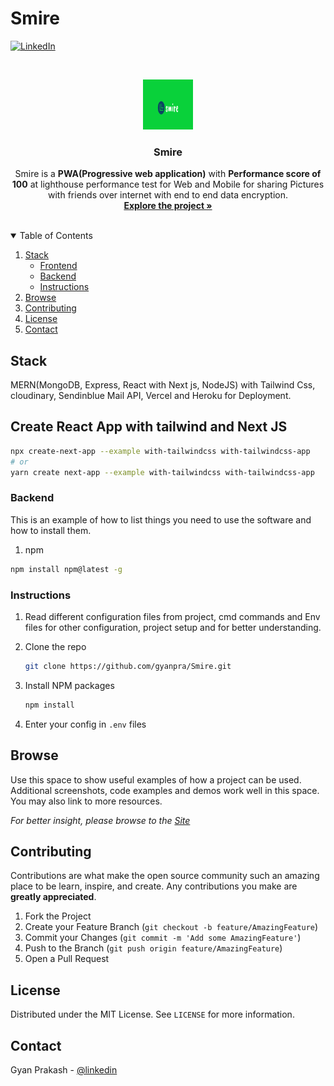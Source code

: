 # Smire


[![LinkedIn][linkedin-shield]][linkedin-url]



<!-- PROJECT LOGO -->
<br />
<p align="center">
  <a href="https://smire-frontend.vercel.app/">
    <img src="https://github.com/gyanpra/Smire/blob/main/frontend/public/icon.png" alt="Logo" width="80" height="80">
  </a>

  <h3 align="center">Smire</h3>

  <p align="center">
    Smire is a <strong>PWA(Progressive web application)</strong> with <strong>Performance score of 100</strong> at lighthouse performance test for Web and Mobile for sharing Pictures with friends over internet with     end to end data encryption.
    <br />
    <a href="https://github.com/gyanpra/Smire/"><strong>Explore the project »</strong></a>
    <br />
    <br />
  </p>
</p>



<!-- TABLE OF CONTENTS -->
<details open="open">
  <summary>Table of Contents</summary>
  <ol>
    <li>
      <a href="#stack">Stack</a>
      <ul>
        <li><a href="#create-react-app-with-tailwind-and-next-js">Frontend</a></li>
        <li><a href="#backend">Backend</a></li>
        <li><a href="#instructions">Instructions</a></li>
      </ul>
    </li>
    <li><a href="#browse">Browse</a></li>
    <li><a href="#contributing">Contributing</a></li>
    <li><a href="#license">License</a></li>
    <li><a href="#contact">Contact</a></li>

  </ol>
</details>



## Stack

MERN(MongoDB, Express, React with Next js, NodeJS) with Tailwind Css, cloudinary, Sendinblue Mail API, Vercel and Heroku for Deployment.

## Create React App with tailwind and Next JS
```bash
npx create-next-app --example with-tailwindcss with-tailwindcss-app
# or
yarn create next-app --example with-tailwindcss with-tailwindcss-app

```

### Backend

This is an example of how to list things you need to use the software and how to install them.
1. npm
  ```sh
  npm install npm@latest -g
  ```


### Instructions

1. Read different configuration files from project, cmd commands and Env files for other configuration, project setup and for better understanding.

2. Clone the repo
   ```sh
   git clone https://github.com/gyanpra/Smire.git
   ```
   
3. Install NPM packages
   ```sh
   npm install
   ```
   
4. Enter your config in `.env` files




<!-- USAGE EXAMPLES -->
## Browse

Use this space to show useful examples of how a project can be used. Additional screenshots, code examples and demos work well in this space. You may also link to more resources.

_For better insight, please browse to the [Site](https://smire-frontend.vercel.app/)_



<!-- CONTRIBUTING -->
## Contributing

Contributions are what make the open source community such an amazing place to be learn, inspire, and create. Any contributions you make are **greatly appreciated**.

1. Fork the Project
2. Create your Feature Branch (`git checkout -b feature/AmazingFeature`)
3. Commit your Changes (`git commit -m 'Add some AmazingFeature'`)
4. Push to the Branch (`git push origin feature/AmazingFeature`)
5. Open a Pull Request



<!-- LICENSE -->
## License

Distributed under the MIT License. See `LICENSE` for more information.



<!-- CONTACT -->
## Contact

Gyan Prakash - [@linkedin](https://www.linkedin.com/in/gyanp008/)




<!-- MARKDOWN LINKS & IMAGES -->
<!-- https://www.markdownguide.org/basic-syntax/#reference-style-links -->
[contributors-shield]: https://img.shields.io/github/issues/gyanpra/Smire?style=plastic
[contributors-url]: https://github.com/gyanpra/Smire/graphs/contributors
[forks-shield]: https://img.shields.io/github/forks/gyanpra/Smire?style=plastic
[forks-url]: https://github.com/gyanpra/Smire/network/members
[stars-shield]: https://img.shields.io/github/stars/gyanpra/Smire?style=plastic
[stars-url]: https://github.com/gyanpra/Smire/stargazers
[issues-shield]: https://img.shields.io/github/license/gyanpra/Smire?style=plastic
[issues-url]: https://github.com/gyanpra/Smire/issues
[linkedin-shield]: https://img.shields.io/badge/-LinkedIn-black.svg?style=for-the-badge&logo=linkedin&colorB=555
[linkedin-url]: https://www.linkedin.com/in/gyanp008/
[product-screenshot]: images/screenshot.png

